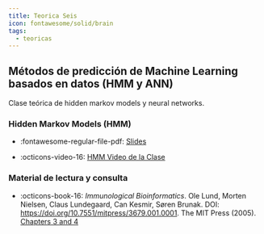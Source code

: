 ```yaml
---
title: Teorica Seis
icon: fontawesome/solid/brain
tags: 
  - teoricas
---
```


## Métodos de predicción de Machine Learning basados en datos (HMM y ANN)

 Clase teórica de hidden markov models y neural networks.
<!--
 Esta clase incluye ejercicios para resolver (handout).
-->
### Hidden Markov Models (HMM)

* :fontawesome-regular-file-pdf: [Slides](https://drive.google.com/file/d/17JB_1Y1nw4cwBoBQQgZWJ8mxLtb7dYOx/view?usp=drive_link)

* :octicons-video-16: [HMM Video de la Clase](https://drive.google.com/file/d/1zOFqYZ1_xPEKnbSz7o2a6sdUSgY6Qh6J/view?usp=drive_link)

<!--
* :fontawesome-regular-file-pdf: [Ejercicios](./files/handout_viterbi_HMM.pdf)
![type:video](https://www.youtube.com/embed/hlmJDkSPWLU)
-->


### Material de lectura y consulta

* :octicons-book-16: *Immunological Bioinformatics*. Ole Lund, Morten Nielsen, Claus Lundegaard, Can Kesmir, Søren Brunak. DOI: https://doi.org/10.7551/mitpress/3679.001.0001. The MIT Press (2005). [Chapters 3 and 4](./files/book_mniel_intro_ch3-4.pdf)
